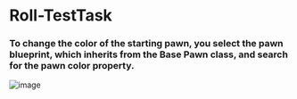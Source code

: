 # Roll-TestTask

### To change the color of the starting pawn, you select the pawn blueprint, which inherits from the Base Pawn class, and search for the pawn color property.
![image](https://github.com/VladyslavLytosh/Roll-TestTask/assets/56738997/fb2b5014-0cda-4794-8a2b-3cf3ad810b3e)


